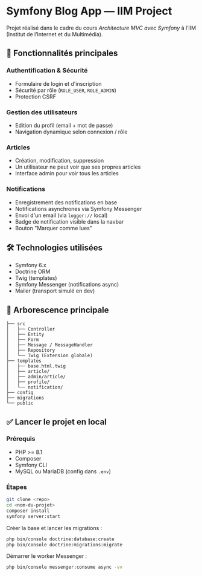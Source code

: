# Symfony Blog App — IIM Project

Projet réalisé dans le cadre du cours *Architecture MVC avec Symfony* à l’IIM (Institut de l’Internet et du Multimédia).

## 🚀 Fonctionnalités principales

### Authentification & Sécurité
- Formulaire de login et d'inscription
- Sécurité par rôle (`ROLE_USER`, `ROLE_ADMIN`)
- Protection CSRF

### Gestion des utilisateurs
- Edition du profil (email + mot de passe)
- Navigation dynamique selon connexion / rôle

### Articles
- Création, modification, suppression
- Un utilisateur ne peut voir que ses propres articles
- Interface admin pour voir tous les articles

### Notifications
- Enregistrement des notifications en base
- Notifications asynchrones via Symfony Messenger
- Envoi d'un email (via `logger://` local)
- Badge de notification visible dans la navbar
- Bouton "Marquer comme lues"

## 🛠 Technologies utilisées
- Symfony 6.x
- Doctrine ORM
- Twig (templates)
- Symfony Messenger (notifications async)
- Mailer (transport simulé en dev)

## 📂 Arborescence principale
```
├── src
│   ├── Controller
│   ├── Entity
│   ├── Form
│   ├── Message / MessageHandler
│   ├── Repository
│   └── Twig (Extension globale)
├── templates
│   ├── base.html.twig
│   ├── article/
│   ├── admin/article/
│   ├── profile/
│   └── notification/
├── config
├── migrations
└── public
```

## ✅ Lancer le projet en local

### Prérequis
- PHP >= 8.1
- Composer
- Symfony CLI
- MySQL ou MariaDB (config dans `.env`)

### Étapes
```bash
git clone <repo>
cd <nom-du-projet>
composer install
symfony server:start
```

Créer la base et lancer les migrations :
```bash
php bin/console doctrine:database:create
php bin/console doctrine:migrations:migrate
```

Démarrer le worker Messenger :
```bash
php bin/console messenger:consume async -vv
```